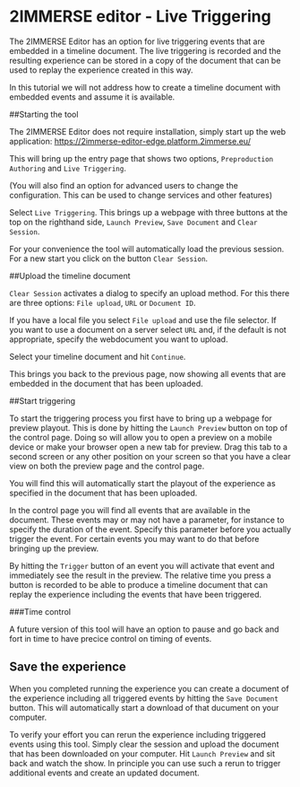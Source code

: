# 2IMMERSE editor - Live Triggering

The 2IMMERSE Editor has an option for live triggering events that are embedded in a timeline document. The live triggering is recorded and the resulting experience can be stored in a copy of the document that can be used to replay the experience created in this way.

In this tutorial we will not address how to create a timeline document with embedded events and assume it is available.

##Starting the tool

The 2IMMERSE Editor does not require installation, simply start up the web application:
<https://2immerse-editor-edge.platform.2immerse.eu/>

This will bring up the entry page that shows two options, `Preproduction Authoring` and `Live Triggering`.

(You will also find an option for advanced users to change the configuration. This can be used to change services and other features)

Select `Live Triggering`.
This brings up a webpage with three buttons at the top on the righthand side, `Launch Preview`, `Save Document` and `Clear Session`.

For your convenience the tool will automatically load the previous session. For a new start you click on the button `Clear Session`.

##Upload the timeline document

`Clear Session` activates a dialog to specify an upload method. For this there are three options: `File upload`, `URL` or `Document ID`.

If you have a local file you select `File upload` and use the file selector. If you want to use a document on a server select `URL` and, if the default is not appropriate, specify the webdocument you want to upload.

Select your timeline document and hit `Continue`.

This brings you back to the previous page, now showing all events that are embedded in the document that has been uploaded.

##Start triggering

To start the triggering process you first have to bring up a webpage for preview playout. This is done by hitting the `Launch Preview` button on top of the control page. Doing so will allow you to open a preview on a mobile device or make your browser open a new tab for preview. Drag this tab to a second screen or any other position on your screen so that you have a clear view on both the preview page and the control page.

You will find this will automatically start the playout of the experience as specified in the document that has been uploaded.

In the control page you will find all events that are available in the document. These events may or may not have a parameter, for instance to specify the duration of the event. Specify this parameter before you actually trigger the event. For certain events you may want to do that before bringing up the preview.

By hitting the `Trigger` button of an event you will activate that event and immediately see the result in the preview. The relative time you press a button is recorded to be able to produce a timeline document that can replay the experience including the events that have been triggered.

###Time control

A future version of this tool will have an option to pause and go back and fort in time to have precice control on timing of events.

## Save the experience

When you completed running the experience you can create a document of the experience including all triggered events by hitting the `Save Document` button. This will automatically start a download of that ducument on your computer.

To verify your effort you can rerun the experience including triggered events using this tool. Simply clear the session and upload the document that has been downloaded on your computer. Hit `Launch Preview` and sit back and watch the show. In principle you can use such a rerun to trigger additional events and create an updated document.
